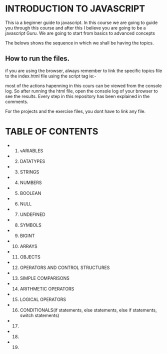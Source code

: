 # INTRODUCTION TO JAVASCRIPT

This ia a beginner guide to javascript. In this course we are going to guide you through this course and after this I believe you are going to be a javascript Guru. We are going to start from basics to advanced concepts

The belows shows the sequence in which we shall be having the topics.

## How to run the files.

if you are using the browser, always remember to link the specific topics file to the index.html file using the script tag ie:-
    <script src="./{file location in the js folder}"></script>

most of the actions hapenning in this cours can be viewed from the console log. So after running the html file, open the console log of your browser to see the results. Every step in this repository has been explained in the comments.

For the projects and the exercise files, you dont have to link any file.

# TABLE OF CONTENTS
<!-- Start with writting a funtions in ES5 and ES6 and above -->
<!-- also and function scopes -->
* 1. vARIABLES
* 2. DATATYPES
* 3. STRINGS
* 4. NUMBERS
* 5. BOOLEAN
* 6. NULL
* 7. UNDEFINED
* 8. SYMBOLS
* 9.  BIGINT
* 10. ARRAYS
* 11. OBJECTS
* 12. OPERATORS AND CONTROL STRUCTURES
* 13. SIMPLE COMPARISONS
* 14. ARITHMETIC OPERATORS
* 15. LOGICAL OPERATORS
* 16. CONDITIONALS(if statements, else statements, else if statements, switch statements)
* 17. 
* 18.
* 19. 